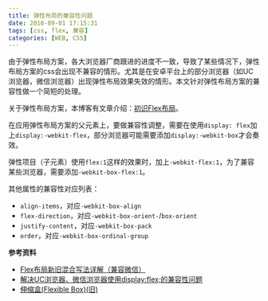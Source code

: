 ```yaml
---
title: 弹性布局的兼容性问题
date: 2016-09-01 17:15:31
tags: [css, flex, 兼容]
categories: [WEB, CSS]
---
```


由于弹性布局方案，各大浏览器厂商跟进的进度不一致，导致了某些情况下，弹性布局方案的css会出现不兼容的情形。尤其是在安卓平台上的部分浏览器（如UC浏览器，微信浏览器）出现弹性布局效果失效的情形。本文针对弹性布局方案的兼容性做一个简短的处理。

<!--more-->

关于弹性布局方案，本博客有文章介绍：[初识Flex布局](/article/css-flex.html)。

在应用弹性布局方案的父元素上，要做兼容性调整，需要在使用`display: flex`加上`display:-webkit-flex`，部分浏览器可能需要添加`display:-webkit-box`才会奏效。

弹性项目（子元素）使用`flex:1`这样的效果时，加上`-webkit-flex:1`，为了兼容某些浏览器，需要添加`-webkit-box-flex:1`。

其他属性的兼容性对应列表：

- `align-items`，对应`-webkit-box-align`
- `flex-direction`，对应`-webkit-box-orient-`/`box-orient`
- `justify-content`，对应`-webkit-box-pack`
- `order`，对应`-webkit-box-ordinal-group`

**参考资料**
- [Flex布局新旧混合写法详解（兼容微信）](http://www.ccwebsite.com/flex-layout-old-and-new-compatible/)
- [解决UC浏览器、微信浏览器使用display:flex;的兼容性问题](http://www.sheng00.com/2148.html)
- [伸缩盒(Flexible Box)(旧)](http://css.doyoe.com/properties/flexible-box/index.htm)
